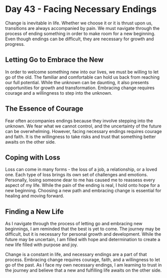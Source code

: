 # Day 43 - Facing Necessary Endings

Change is inevitable in life. Whether we choose it or it is thrust upon us, transitions are always
accompanied by pain. We must navigate through the process of ending something in order to make room
for a new beginning. Even though endings can be difficult, they are necessary for growth and
progress.

## Letting Go to Embrace the New

In order to welcome something new into our lives, we must be willing to let go of the old. The
familiar and comfortable can hold us back from reaching our full potential. While the unknown can
be daunting, it also presents opportunities for growth and transformation. Embracing change
requires courage and a willingness to step into the unknown.

## The Essence of Courage

Fear often accompanies endings because they involve stepping into the unknown. We fear what we
cannot control, and the uncertainty of the future can be overwhelming. However, facing necessary
endings requires courage and faith. It is the willingness to take risks and trust that something
better awaits on the other side.

## Coping with Loss

Loss can come in many forms - the loss of a job, a relationship, or a loved one. Each type of loss
brings its own set of challenges and emotions. Personally, losing someone dear to me has caused me
to reassess every aspect of my life. While the pain of the ending is real, I hold onto hope for a
new beginning. Choosing a new path and embracing change is essential for healing and moving
forward.

## Finding a New Life

As I navigate through the process of letting go and embracing new beginnings, I am reminded that the
best is yet to come. The journey may be difficult, but it is necessary for personal growth and
development. While the future may be uncertain, I am filled with hope and determination to create a
new life filled with purpose and joy.

Change is a constant in life, and necessary endings are a part of that process. Embracing change
requires courage, faith, and a willingness to let go of the past. As I face my own necessary
endings, I am learning to trust in the journey and believe that a new and fulfilling life awaits on
the other side.